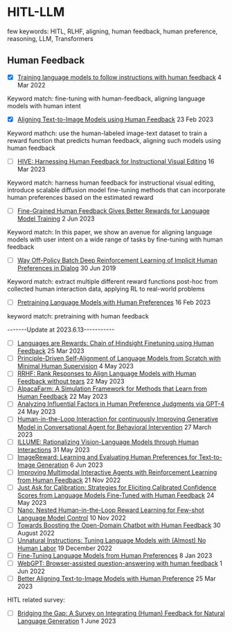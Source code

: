 # HITL-LLM

few keywords: HITL, RLHF, aligning, human feedback, human preference, reasoning, LLM, Transformers

## Human Feedback
- [x] [Training language models to follow instructions with human feedback](https://arxiv.org/abs/2203.02155) 4 Mar 2022

Keyword match: fine-tuning with human-feedback, aligning language models with human intent

- [x] [Aligning Text-to-Image Models using Human Feedback](https://arxiv.org/abs/2302.12192) 23 Feb 2023

Keyword mathch: use the human-labeled image-text dataset to train a reward function that predicts human feedback, aligning such models using human feedback

- [ ] [HIVE: Harnessing Human Feedback for Instructional Visual Editing](https://arxiv.org/abs/2303.09618) 16 Mar 2023

Keyword match: harness human feedback for instructional visual editing, introduce scalable diffusion model fine-tuning methods that can incorporate human preferences based on the estimated reward

- [ ] [Fine-Grained Human Feedback Gives Better Rewards for Language Model Training](https://arxiv.org/abs/2306.01693) 2 Jun 2023

Keyword match: In this paper, we show an avenue for aligning language models with user intent on a wide range of tasks by fine-tuning with human feedback

- [ ] [Way Off-Policy Batch Deep Reinforcement Learning of Implicit Human Preferences in Dialog](https://arxiv.org/abs/1907.00456) 30 Jun 2019

Keyword match: extract multiple different reward functions post-hoc from collected human interaction data, applying RL to real-world problems

- [ ] [Pretraining Language Models with Human Preferences](https://arxiv.org/abs/2302.08582) 16 Feb 2023

keyword match: pretraining with human feedback

-------Update at 2023.6.13-----------

- [ ] [Languages are Rewards: Chain of Hindsight Finetuning using Human Feedback](https://arxiv.org/pdf/2302.02676.pdf) 25 Mar 2023
- [ ] [Principle-Driven Self-Alignment of Language Models from Scratch with Minimal Human Supervision](https://arxiv.org/pdf/2305.03047.pdf) 4 May 2023
- [ ] [RRHF: Rank Responses to Align Language Models with Human Feedback without tears](https://arxiv.org/pdf/2304.05302.pdf) 22 May 2023
- [ ] [AlpacaFarm: A Simulation Framework for Methods that Learn from Human Feedback](https://arxiv.org/pdf/2305.14387.pdf) 22 May 2023
- [ ] [Analyzing Influential Factors in Human Preference Judgments via GPT-4](https://arxiv.org/pdf/2305.14702.pdf) 24 May 2023
- [ ] [Human-in-the-Loop Interaction for continuously Improving Generative Model in Conversational Agent for Behavioral Intervention](https://dl.acm.org/doi/pdf/10.1145/3581754.3584142) 27 March 2023
- [ ] [ILLUME: Rationalizing Vision-Language Models through Human Interactions](https://arxiv.org/pdf/2208.08241.pdf) 31 May 2023
- [ ] [ImageReward: Learning and Evaluating Human Preferences for Text-to-Image Generation](https://arxiv.org/pdf/2304.05977.pdf) 6 Jun 2023
- [ ] [Improving Multimodal Interactive Agents with Reinforcement Learning from Human Feedback](https://arxiv.org/pdf/2211.11602.pdf) 21 Nov 2022
- [ ] [Just Ask for Calibration: Strategies for Eliciting Calibrated Confidence Scores from Language Models Fine-Tuned with Human Feedback](https://arxiv.org/pdf/2305.14975.pdf) 24 May 2023
- [ ] [Nano: Nested Human-in-the-Loop Reward Learning for Few-shot Language Model Control](https://arxiv.org/pdf/2211.05750.pdf) 10 Nov 2022
- [ ] [Towards Boosting the Open-Domain Chatbot with Human Feedback](https://arxiv.org/pdf/2208.14165.pdf) 30 August 2022
- [ ] [Unnatural Instructions: Tuning Language Models with (Almost) No Human Labor](https://arxiv.org/pdf/2212.09689.pdf) 19 December 2022
- [ ] [Fine-Tuning Language Models from Human Preferences](https://arxiv.org/pdf/1909.08593.pdf) 8 Jan 2023
- [ ] [WebGPT: Browser-assisted question-answering with human feedback](https://arxiv.org/pdf/2112.09332.pdf) 1 Jun 2022
- [ ] [Better Aligning Text-to-Image Models with Human Preference](https://arxiv.org/pdf/2303.14420.pdf) 25 Mar 2023

HITL related survey:
- [ ] [Bridging the Gap: A Survey on Integrating (Human) Feedback for Natural Language Generation](https://arxiv.org/pdf/2305.00955.pdf) 1 June 2023




